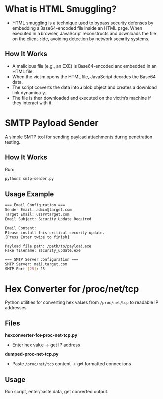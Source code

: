 # What is HTML Smuggling?
- HTML smuggling is a technique used to bypass security defenses by embedding a Base64-encoded file inside an HTML page. When executed in a browser, JavaScript reconstructs and downloads the file on the client-side, avoiding detection by network security systems.

## How It Works
- A malicious file (e.g., an EXE) is Base64-encoded and embedded in an HTML file.
- When the victim opens the HTML file, JavaScript decodes the Base64 data.
- The script converts the data into a blob object and creates a download link dynamically.
- The file is then downloaded and executed on the victim’s machine if they interact with it.

# SMTP Payload Sender
A simple SMTP tool for sending payload attachments during penetration testing.

## How It Works
Run:
```bash
python3 smtp-sender.py
```
## Usage Example
```bash
=== Email Configuration ===
Sender Email: admin@target.com
Target Email: user@target.com
Email Subject: Security Update Required

Email Content: 
Please install this critical security update.
[Press Enter twice to finish]

Payload file path: /path/to/payload.exe
Fake filename: security_update.exe

=== SMTP Server Configuration ===
SMTP Server: mail.target.com
SMTP Port [25]: 25
```
# Hex Converter for /proc/net/tcp

Python utilities for converting hex values from `/proc/net/tcp` to readable IP addresses.

## Files

**hexconverter-for-proc-net-tcp.py**
- Enter hex value → get IP address

**dumped-proc-net-tcp.py**  
- Paste `/proc/net/tcp` content → get formatted connections

## Usage

Run script, enter/paste data, get converted output.

